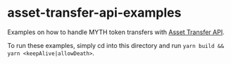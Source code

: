 # asset-transfer-api-examples

Examples on how to handle MYTH token transfers with [Asset Transfer API](https://paritytech.github.io/asset-transfer-api/).

To run these examples, simply cd into this directory and run `yarn build && yarn <keepAlive|allowDeath>`.
